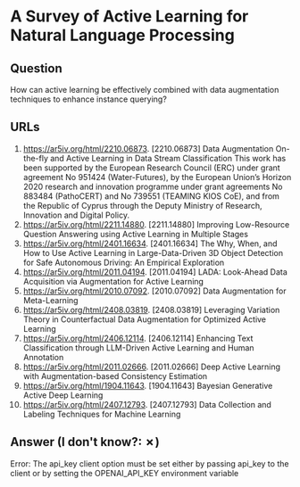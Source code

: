# A Survey of Active Learning for Natural Language Processing

## Question

How can active learning be effectively combined with data augmentation techniques to enhance instance querying?

## URLs

1. https://ar5iv.org/html/2210.06873. [2210.06873] Data Augmentation On-the-fly and Active Learning in Data Stream Classification This work has been supported by the European Research Council (ERC) under grant agreement No 951424 (Water-Futures), by the European Union’s Horizon 2020 research and innovation programme under grant agreements No 883484 (PathoCERT) and No 739551 (TEAMING KIOS CoE), and from the Republic of Cyprus through the Deputy Ministry of Research, Innovation and Digital Policy.
2. https://ar5iv.org/html/2211.14880. [2211.14880] Improving Low-Resource Question Answering using Active Learning in Multiple Stages
3. https://ar5iv.org/html/2401.16634. [2401.16634] The Why, When, and How to Use Active Learning in Large-Data-Driven 3D Object Detection for Safe Autonomous Driving: An Empirical Exploration
4. https://ar5iv.org/html/2011.04194. [2011.04194] LADA: Look-Ahead Data Acquisition via Augmentation for Active Learning
5. https://ar5iv.org/html/2010.07092. [2010.07092] Data Augmentation for Meta-Learning
6. https://ar5iv.org/html/2408.03819. [2408.03819] Leveraging Variation Theory in Counterfactual Data Augmentation for Optimized Active Learning
7. https://ar5iv.org/html/2406.12114. [2406.12114] Enhancing Text Classification through LLM-Driven Active Learning and Human Annotation
8. https://ar5iv.org/html/2011.02666. [2011.02666] Deep Active Learning with Augmentation-based Consistency Estimation
9. https://ar5iv.org/html/1904.11643. [1904.11643] Bayesian Generative Active Deep Learning
10. https://ar5iv.org/html/2407.12793. [2407.12793] Data Collection and Labeling Techniques for Machine Learning

## Answer (I don't know?: ✗)

Error: The api_key client option must be set either by passing api_key to the client or by setting the OPENAI_API_KEY environment variable